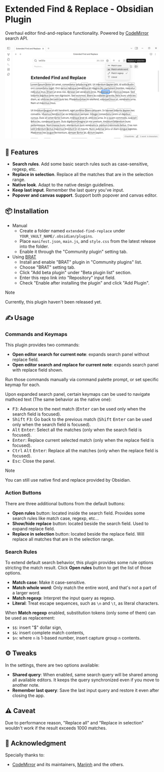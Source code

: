 # Extended Find & Replace - Obsidian Plugin

Overhaul editor find-and-replace functionality. Powered by [CodeMirror](https://codemirror.net) search API.

![banner.png](docs/assets/banner.png)

## 🚀 Features

- **Search rules**. Add some basic search rules such as case-sensitive, regexp, etc.
- **Replace in selection**. Replace all the matches that are in the selection range.
- **Native look**. Adapt to the native design guidelines.
- **Keep last input**. Remember the last query you've input.
- **Popover and canvas support**. Support both popover and canvas editor.

## 📦 Installation

- Manual
    - Create a folder named `extended-find-replace` under `YOUR_VAULT_NAME/.obsidian/plugins`.
    - Place `manifest.json`, `main.js`, and `style.css` from the latest release into the folder.
    - Enable it through the "Community plugin" setting tab.
- Using [BRAT](https://github.com/TfTHacker/obsidian42-brat)
    - Install and enable "BRAT" plugin in "Community plugins" list.
    - Choose "BRAT" setting tab.
    - Click "Add beta plugin" under "Beta plugin list" section.
    - Enter this repo link into "Repository" input field.
    - Check "Enable after installing the plugin" and click "Add Plugin".

> [!Note]
>
> Currently, this plugin haven't been released yet.

## ✍️ Usage

### Commands and Keymaps

This plugin provides two commands:
- **Open editor search for current note**: expands search panel without replace field.
- **Open editor search and replace for current note**: expands search panel with replace field shown.

Run those commands manually via command palette prompt, or set specific keymap for each.

Upon expanded search panel, certain keymaps can be used to navigate mathced text (The same behavior as the native one):
- <kbd>F3</kbd>: Advance to the next match (<kbd>Enter</kbd> can be used only when the search field is focused).
- <kbd>Shift</kbd> <kbd>F3</kbd>: Go back to the previous match (<kbd>Shift</kbd> <kbd>Enter</kbd> can be used only when the search field is focused).
- <kbd>Alt</kbd> <kbd>Enter</kbd>: Select all the matches (only when the search field is focused).
- <kbd>Enter</kbd>: Replace current selected match (only when the replace field is focused).
- <kbd>Ctrl</kbd> <kbd>Alt</kbd> <kbd>Enter</kbd>: Replace all the matches (only when the replace field is focused).
- <kbd>Esc</kbd>: Close the panel.

> [!Note]
>
> You can still use native find and replace provided by Obsidian.

### Action Buttons

There are three additional buttons from the default buttons:
- **Open rules** button: located inside the search field. Provides some search rules like match case, regexp, etc...
- **Show/hide replace** button: located beside the search field. Used to expand replace field.
- **Replace in selection** button: located beside the replace field. Will replace all matches that are in the selection range.

### Search Rules

To extend default search behavior, this plugin provides some rule options stricting the match result. Click **Open rules** button to get the list of those options.

- **Match case**: Make it case-sensitive.
- **Match whole word**: Only match the entire word, and that's not a part of a larger word.
- **Match regexp**: Interpret the input query as regexp.
- **Literal**: Treat escape sequences, such as `\n` and `\t`, as literal characters.

When **Match regexp** enabled, substitution tokens (only some of them) can be used as replacement:
- `$$`: insert "$" dollar sign,
- `$&`: insert complete match contents,
- `$n`: where `n` is 1-based number, insert capture group `n` contents.

## ⚙️ Tweaks

In the settings, there are two options available:
- **Shared query**: When enabled, same search query will be shared among all available editors. It keeps the query synchronized even if you move to another note.
- **Remember last query**: Save the last input query and restore it even after closing the app.

## ⚠️ Caveat

Due to performance reason, "Replace all" and "Replace in selection" wouldn't work if the result exceeds 1000 matches.

## 🙏 Acknowledgment

Specially thanks to:
- [CodeMirror](https://github.com/codemirror) and its maintainers, [Marijnh](https://github.com/marijnh) and the others.
